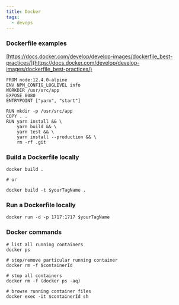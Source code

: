 ```yaml
---
title: Docker
tags:
  - devops
---
```


### Dockerfile examples

[https://docs.docker.com/develop/develop-images/dockerfile_best-practices/](https://docs.docker.com/develop/develop-images/dockerfile_best-practices/)

```docker
FROM node:12.4.0-alpine
ENV NPM_CONFIG_LOGLEVEL info
WORKDIR /usr/src/app
EXPOSE 8080
ENTRYPOINT ["yarn", "start"]

RUN mkdir -p /usr/src/app
COPY . .
RUN yarn install && \
    yarn build && \
    yarn test && \
    yarn install --production && \
    rm -rf .git
```

### Build a Dockerfile locally

```docker
docker build .

# or

docker build -t $yourTagName .
```

### Run a Dockerfile locally

```docker
docker run -d -p 1717:1717 $yourTagName
```

### Docker commands

```docker
# list all running containers
docker ps

# stop/remove particular running container
docker rm -f $containerId

# stop all containers
docker rm -f (docker ps -aq)

# browse running container files
docker exec -it $containerId sh
```
